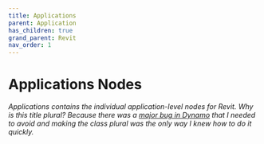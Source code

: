 ```yaml
---
title: Applications
parent: Application
has_children: true
grand_parent: Revit
nav_order: 1
---
```

# Applications Nodes

_Applications contains the individual application-level nodes for Revit. Why is this title plural? Because there was a [major bug in Dynamo](https://github.com/DynamoDS/Dynamo/issues/8981) that I needed to avoid and making the class plural was the only way I knew how to do it quickly._

